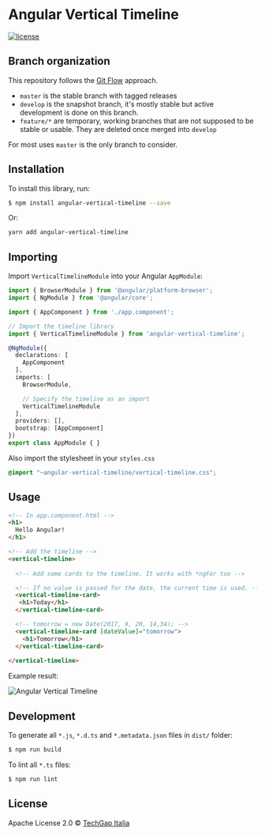 # Angular Vertical Timeline  
[![license](https://img.shields.io/badge/License-Apache%202.0-blue.svg)](https://opensource.org/licenses/Apache-2.0)

## Branch organization

This repository follows the [Git Flow](https://danielkummer.github.io/git-flow-cheatsheet/) approach.

* `master` is the stable branch with tagged releases
* `develop` is the snapshot branch, it's mostly stable but active development is done on this branch.
* `feature/*` are temporary, working branches that are not supposed to be stable or usable. They are deleted once merged into `develop`

For most uses `master` is the only branch to consider.

## Installation

To install this library, run:

```bash
$ npm install angular-vertical-timeline --save
```
Or:
```bash
yarn add angular-vertical-timeline
```

## Importing

Import `VerticalTimelineModule` into your Angular `AppModule`:

```typescript
import { BrowserModule } from '@angular/platform-browser';
import { NgModule } from '@angular/core';

import { AppComponent } from './app.component';

// Import the timeline library
import { VerticalTimelineModule } from 'angular-vertical-timeline';

@NgModule({
  declarations: [
    AppComponent
  ],
  imports: [
    BrowserModule,

    // Specify the timeline as an import
    VerticalTimelineModule
  ],
  providers: [],
  bootstrap: [AppComponent]
})
export class AppModule { }
```

Also import the stylesheet in your `styles.css` 

```css
@import "~angular-vertical-timeline/vertical-timeline.css";
```

## Usage

```html
<!-- In app.component.html -->
<h1>
  Hello Angular!
</h1>

<!-- Add the timeline -->
<vertical-timeline>
  
  <!-- Add some cards to the timeline. It works with *ngFor too -->

  <!-- If no value is passed for the date, the current time is used. -->
  <vertical-timeline-card>
   <h1>Today</h1>
  </vertical-timeline-card>

  <!-- tomorrow = new Date(2017, 9, 20, 14,34); -->    
  <vertical-timeline-card [dateValue]="tomorrow">
    <h1>Tomorrow</h1>
  </vertical-timeline-card>
  
</vertical-timeline>
```

Example result:

![Angular Vertical Timeline](https://image.ibb.co/d4zCam/angular_timeline.png)

## Development

To generate all `*.js`, `*.d.ts` and `*.metadata.json` files in `dist/` folder:

```bash
$ npm run build
```

To lint all `*.ts` files:

```bash
$ npm run lint
```

## License

Apache License 2.0 © [TechGap Italia](mailto:opensource@techgap.it)
